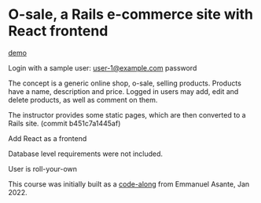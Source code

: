 # O-sale, a Rails e-commerce site with React frontend

[demo](https://laurie-osale.herokuapp.com/)

Login with a sample user: user-1@example.com	password

The concept is a generic online shop, o-sale, selling products. Products have a name, description and price. Logged in users may add, edit and delete products, as well as comment on them. 


The instructor provides some static pages, which are then converted to a Rails site. (commit b451c7a1445af)

Add React as a frontend

Database level requirements were not included. 

User is roll-your-own


This course was initially built as a [code-along](https://www.udemy.com/course/developing-single-page-applications) from Emmanuel Asante, Jan 2022.